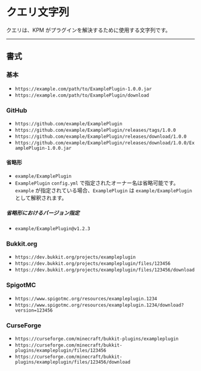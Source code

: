 # クエリ文字列

クエリは、KPM がプラグインを解決するために使用する文字列です。

---

## 書式

### 基本

- `https://example.com/path/to/ExamplePlugin-1.0.0.jar`
- `https://example.com/path/to/ExamplePlugin/download`

### GitHub

- `https://github.com/example/ExamplePlugin`
- `https://github.com/example/ExamplePlugin/releases/tags/1.0.0`
- `https://github.com/example/ExamplePlugin/releases/download/1.0.0`
- `https://github.com/example/ExamplePlugin/releases/download/1.0.0/ExamplePlugin-1.0.0.jar`

#### 省略形

- `example/ExamplePlugin`
- `ExamplePlugin`
  `config.yml` で指定されたオーナー名は省略可能です。`example` が指定されている場合、`ExamplePlugin` は `example/ExamplePlugin` として解釈されます。

##### 省略形におけるバージョン指定

- `example/ExamplePlugin@v1.2.3`

### Bukkit.org

- `https://dev.bukkit.org/projects/exampleplugin`
- `https://dev.bukkit.org/projects/exampleplugin/files/123456`
- `https://dev.bukkit.org/projects/exampleplugin/files/123456/download`

### SpigotMC

- `https://www.spigotmc.org/resources/exampleplugin.1234`
- `https://www.spigotmc.org/resources/exampleplugin.1234/download?version=123456`

### CurseForge

- `https://curseforge.com/minecraft/bukkit-plugins/exampleplugin`
- `https://curseforge.com/minecraft/bukkit-plugins/exampleplugin/files/123456`
- `https://curseforge.com/minecraft/bukkit-plugins/exampleplugin/files/123456/download`
